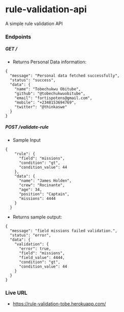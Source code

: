 # rule-validation-api

A simple rule validation API

### Endpoints

##### GET /

- Returns Personal Data information:

```
{
  "message": "Personal data fetched successfully",
  "status": "success",
  "data": {
    "name": "Tobechukwu Obitube",
    "github": "@tobechukwuobitube",
    "email": "fortispotens@gmail.com",
    "mobile": "+2348153694769",
    "twitter": "@thinkaswe"
  }
}
```

##### POST /validate-rule

- Sample Input

```
{
    "rule": {
      "field": "missions",
      "condition": "gt",
      "condition_value": 44
    },
    "data": {
      "name": "James Holden",
      "crew": "Rocinante",
      "age": 34,
      "position": "Captain",
      "missions": 4444
    }
  }

```

- Returns sample output:

```
{
  "message": "field missions failed validation.",
  "status": "error",
  "data": {
    "validation": {
      "error": true,
      "field": "missions",
      "field_value": 4444,
      "condition": "gt",
      "condition_value": 44
    }
  }
}
```

### Live URL

- https://rule-validation-tobe.herokuapp.com/

